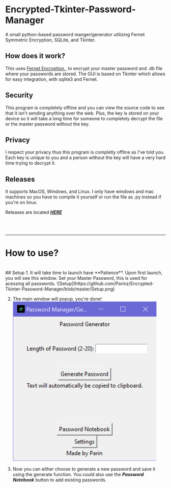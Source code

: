 # Encrypted-Tkinter-Password-Manager
A small python-based password manger/generator utilizing Fernet Symmetric Encryption, SQLite, and Tkinter.

## How does it work?
This uses <a href='https://cryptography.io/en/latest/fernet/'>Fernet Encryption </a>, to encrypt your master password and .db file where your passwords are stored. The GUI is based on Tkinter which allows for easy integration, with sqlite3 and Fernet.

## Security
This program is completely offline and you can view the source code to see that it isn't sending anything over the web. Plus, the key is stored on your device so it will take a long time for someone to completely decrypt the file or the master password without the key. 

## Privacy
I respect your privacy thus this program is completly offline as I've told you. Each key is unique to you and a person without the key will have a very hard time trying to decrypt it.

## Releases
It supports MacOS, Windows, and Linux. I only have windows and mac machines so you have to compile it yourself or run the file as .py instead if you're on linux.

Releases are located <a href='https://github.com/Parinz/Tkinter-Password-Manager/releases/tag/1.0'> ***HERE*** </a>

<br/>
<br/>
<hr>

# How to use?
<br/>
## Setup
1. It will take time to launch have **Patience**. Upon first launch, you will see this window. Set your Master Password, this is used for acessing all passwords.
![Setup](https://github.com/Parinz/Encrypted-Tkinter-Password-Manager/blob/master/Setup.png)

2. The main window will popup, you're done!
![Main Window](https://github.com/Parinz/Encrypted-Tkinter-Password-Manager/blob/master/MainScreen.png)

3. Now you can either choose to generate a new password and save it using the generate function. You could also use the ***Password Notebook*** button to add existing passwords.
